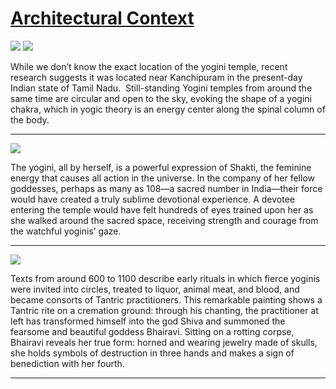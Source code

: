 # [Architectural Context](http://artsmia.github.io/griot/#/stories/571)

![](http://cdn.dx.artsmia.org/thumbs/tn_2014_TDX_MIAArtStories_077.jpg)
![](http://cdn.dx.artsmia.org/thumbs/tn_.jpg)

While we don’t know the exact location of the yogini temple, recent research suggests it was located near Kanchipuram in the present-day Indian state of Tamil Nadu.  Still-standing Yogini temples from around the same time are circular and open to the sky, evoking the shape of a yogini chakra, which in yogic theory is an energy center along the spinal column of the body. 

---

![](http://cdn.dx.artsmia.org/thumbs/tn_2014_TDX_MIAArtStories_097.jpg)

The yogini, all by herself, is a powerful expression of Shakti, the feminine energy that causes all action in the universe. In the company of her fellow goddesses, perhaps as many as 108—a sacred number in India—their force would have created a truly sublime devotional experience. A devotee entering the temple would have felt hundreds of eyes trained upon her as she walked around the sacred space, receiving strength and courage from the watchful yoginis’ gaze.

---

![](http://cdn.dx.artsmia.org/thumbs/tn_2014_TDX_MIAArtStories_080.jpg)

Texts from around 600 to 1100 describe early rituals in which fierce yoginis were invited into circles, treated to liquor, animal meat, and blood, and became consorts of Tantric practitioners. This remarkable painting shows a Tantric rite on a cremation ground: through his chanting, the practitioner at left has transformed himself into the god Shiva and summoned the fearsome and beautiful goddess Bhairavi. Sitting on a rotting corpse, Bhairavi reveals her true form: horned and wearing jewelry made of skulls, she holds symbols of destruction in three hands and makes a sign of benediction with her fourth.

---
